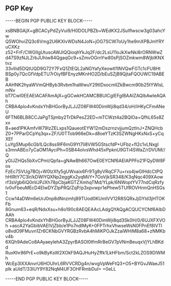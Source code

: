 ## PGP Key
-----BEGIN PGP PUBLIC KEY BLOCK-----

xsBNBGAjX+gBCACyPdZyVui9/H0DOLPBZb+WEdKX2JSuIflwscw3g03ahcYw
Q5WOhviZQ3c6Vmg2U6KXlvWDsN4JoN+jOG7SCW7oUy1he9mXPBJmYRYuCXKz
z52+FrF/CWGIIgUtuscAWJIQQioqhYkJq2F/dc2LsU11oJkXwNki8rORNWwZ
d47S9zNJLZrbJUhiw84QgaqGc9+sZmvOGrnYw80sPjSOZmkwm8WjblKNXtvz
33vlIid5DQtUQD9G72Y7FxQ1ZtEQL2aNGYafyXeowtI1lNVQwFGTc1cFU8Ht
BSp0y7QcGfVdpETU7rOiyfBFEnyzMKnHO2D/bEuSZjB9QjtaFQOUWC19ABEB
AAHNK2hyaWVmQHByb3Rvbm1haWwuY29tIDxocmllZkBwcm90b25tYWlsLmNv
bT7CwI0EEAEIACAFAmAjX+gGCwkHCAMCBBUICgIEFgIBAAIZAQIbAwIeAQAh
CRBA4plo4vKndxYhBHGorByJLJJZ08FW40DimWji8qd34/oH/iHKyCFmANeU
6FTN6BLB8CCJaPgTSjmby2TrDkPesZ2ED+mTCWzt4a2BQlOa+QfhL65s8Zxx
B+aed1PKAmfvW79IzZELxps1QaueotEYW12mDszrnzvjjumQztlnJ+ZNQHcb
Z0+7PParDCpYq3qx+ZF/U0TTob966eDk+d8oeYTzK3SZWNgHKsNxS+yCqXEf
LuYgSMup6cGb1LQc8ss9lF6mG9Yt7li8VW5GStscfdP+UFbz+fI2c1vLNxgI
s3mnABEo7yCaOM1AyciPh+0SB44olvsWhd45xPpknU9GTi4SWaZ/rDVUM//Q
yGlJZHQs5bXvCPmI/Qpfa+gNAwBh667OwE0EYCNf6AEIAPPFo21FQyDW8Fos
FzEc7SVUg7BOj+W0lzXfy5gUWxaix6Fr9Tg8yVRqCF7u+rxs4jwGlHdcCtPQ
hHIRtY7C3lr/kDWIYQXNp2eggKx2yqMiiY+7OoVjkSR348/K3qNqc409XAow
rf3sVgb6iQ0nVJPJXh78pCbjaKGTZXmhqTMd/YLpk/6NWoptYV77ndCqRzfy
Iv0vFbeuMEcD4EIwDYZIpPRQ/ZqP/p3xpvwpr1ePhew5TUfROVHrmQnHSGs1
Ccw14aDWm6eUrJ0np8dNnzmhj89TUod0KUmIVV12R8SQRxJjGYId3jHTOKFb
8Gnum63+eqR/NdxXsu+h8o190c8AEQEAAcLAdgQYAQgACQUCYCNf6AIbDAAh
CRBA4plo4vKndxYhBHGorByJLJJZ08FW40DimWji8qd3Sk0H/0/6UJXFXVOh
+ascA2YaGbibVAElVjZbb/e1Po7ndlMyK+0FPTrhxVhwseWsN0FPnEf8IVTl
o8vdO9FMuvn1Zr6CKNbGVYRGBzRvbA4hMiKPOJkZzaiWHiM8a68+zNMKbv4b
6XQh9AdeCo8AAyaeyIehA3ZpyrBASOl0tfmRrBeGV7pVNmBeuqxVjYLhBKdd
RuxKhr86PrE+o9kByKsW2XOkF9AQJHuHyZffk1LkHFbm/Sct2kLZOS9DIWMh
WcEp3lXXAnvrU6HOUhrL6RVVCRDg4n/wvgVpWeFtQ3+O5+BYGvJWaeJ51pIk
aUldT/33lUY9Y82NqM4UF3OHFRmbDuI=
=0eLL

-----END PGP PUBLIC KEY BLOCK-----
